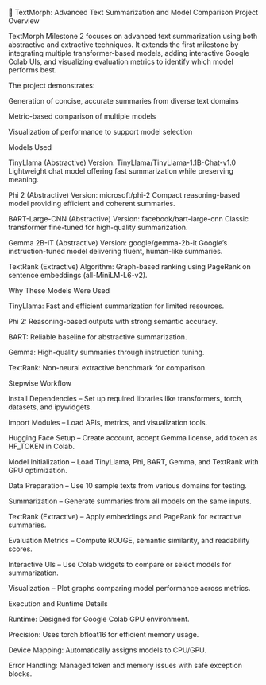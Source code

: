 🧠 TextMorph: Advanced Text Summarization and Model Comparison
Project Overview

TextMorph Milestone 2 focuses on advanced text summarization using both abstractive and extractive techniques.
It extends the first milestone by integrating multiple transformer-based models, adding interactive Google Colab UIs, and visualizing evaluation metrics to identify which model performs best.

The project demonstrates:

Generation of concise, accurate summaries from diverse text domains

Metric-based comparison of multiple models

Visualization of performance to support model selection

Models Used

TinyLlama (Abstractive)
Version: TinyLlama/TinyLlama-1.1B-Chat-v1.0
Lightweight chat model offering fast summarization while preserving meaning.

Phi 2 (Abstractive)
Version: microsoft/phi-2
Compact reasoning-based model providing efficient and coherent summaries.

BART-Large-CNN (Abstractive)
Version: facebook/bart-large-cnn
Classic transformer fine-tuned for high-quality summarization.

Gemma 2B-IT (Abstractive)
Version: google/gemma-2b-it
Google’s instruction-tuned model delivering fluent, human-like summaries.

TextRank (Extractive)
Algorithm: Graph-based ranking using PageRank on sentence embeddings (all-MiniLM-L6-v2).

Why These Models Were Used

TinyLlama: Fast and efficient summarization for limited resources.

Phi 2: Reasoning-based outputs with strong semantic accuracy.

BART: Reliable baseline for abstractive summarization.

Gemma: High-quality summaries through instruction tuning.

TextRank: Non-neural extractive benchmark for comparison.

Stepwise Workflow

Install Dependencies – Set up required libraries like transformers, torch, datasets, and ipywidgets.

Import Modules – Load APIs, metrics, and visualization tools.

Hugging Face Setup – Create account, accept Gemma license, add token as HF_TOKEN in Colab.

Model Initialization – Load TinyLlama, Phi, BART, Gemma, and TextRank with GPU optimization.

Data Preparation – Use 10 sample texts from various domains for testing.

Summarization – Generate summaries from all models on the same inputs.

TextRank (Extractive) – Apply embeddings and PageRank for extractive summaries.

Evaluation Metrics – Compute ROUGE, semantic similarity, and readability scores.

Interactive UIs – Use Colab widgets to compare or select models for summarization.

Visualization – Plot graphs comparing model performance across metrics.

Execution and Runtime Details

Runtime: Designed for Google Colab GPU environment.

Precision: Uses torch.bfloat16 for efficient memory usage.

Device Mapping: Automatically assigns models to CPU/GPU.

Error Handling: Managed token and memory issues with safe exception blocks.
